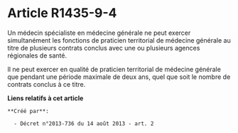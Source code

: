 # Article R1435-9-4

Un médecin spécialiste en médecine générale ne peut exercer simultanément les fonctions de praticien territorial de médecine
générale au titre de plusieurs contrats conclus avec une ou plusieurs agences régionales de santé. 

Il ne peut exercer en qualité de praticien territorial de médecine générale que pendant une période maximale de deux ans,
quel que soit le nombre de contrats conclus à ce titre.

**Liens relatifs à cet article**

	**Créé par**:

	  - Décret n°2013-736 du 14 août 2013 - art. 2
